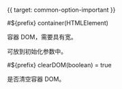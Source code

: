 {{ target: common-option-important }}

#${prefix} container(HTMLElement)

容器 DOM，需要具有宽。

可放到初始化参数中。

#${prefix} clearDOM(boolean) = true

是否清空容器 DOM。